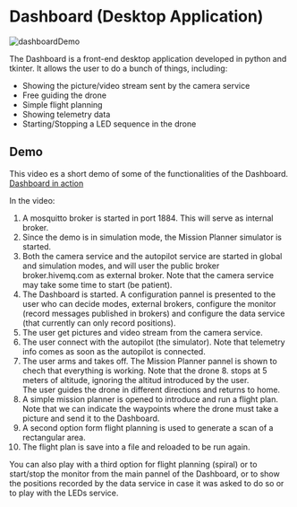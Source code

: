 # Dashboard (Desktop Application)
![dashboardDemo](https://user-images.githubusercontent.com/100842082/213115045-5d912126-e94c-4f48-93bd-4e28fc3db477.png)

The Dashboard is a front-end desktop application developed in python and tkinter. It allows the user to do a bunch of things, including:
- Showing the picture/video stream sent by the camera service
- Free guiding the drone
- Simple flight planning
- Showing telemetry data
- Starting/Stopping a LED sequence in the drone

## Demo
This video es a short demo of some of the functionalities of the Dashboard.    
[Dashboard in action](https://youtu.be/08v7_bG5FcM)     

In the video:
1. A mosquitto broker is started in port 1884. This will serve as internal broker.   
2. Since the demo is in simulation mode, the Mission Planner simulator is started.   
3. Both the camera service and the autopilot service are started in global and simulation modes, and will user the public broker broker.hivemq.com as external broker. Note that the camera service may take some time to start (be patient).
4. The Dashboard is started. A configuration pannel is presented to the user who can decide modes, external brokers, configure the monitor (record messages published in brokers) and configure the data service (that currently can only record positions).  
5. The user get pictures and video stream from the camera service.   
6. The user connect with the autopilot (the simulator). Note that telemetry info comes as soon as the autopilot is connected.  
7. The user arms and takes off. The Mission Planner pannel is shown to chech that everything is working. Note that the drone 8. stops at 5 meters of altitude, ignoring the altitud introduced by the user.    
The user guides the drone in different directions and returns to home.   
9. A simple mission planner is opened to introduce and run a flight plan. Note that we can indicate the waypoints where the drone must take a picture and send it to the Dashboard.    
10. A second option form flight planning is used to generate a scan of a rectangular area.   
11. The flight plan is save into a file and reloaded to be run again.     
   
You can also play with a third option for flight planning (spiral) or to start/stop the monitor from the main pannel of the Dashboard, or to show the positions recorded by the data service in case it was asked to do so or to play with the LEDs service.   




